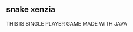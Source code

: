 **snake xenzia**
-----------------------------------------------------------------------------------------------------------------------------------------------------
THIS IS SINGLE PLAYER GAME MADE WITH JAVA

